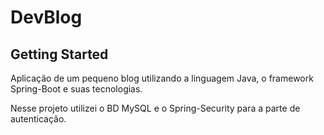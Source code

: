 # DevBlog
<h2>Getting Started</h2>

<p>Aplicação de um pequeno blog utilizando a linguagem Java, o framework Spring-Boot e suas tecnologias. 

Nesse projeto utilizei o BD MySQL e o Spring-Security para a parte de autenticação.</p>
